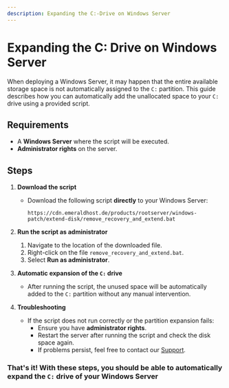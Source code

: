 ```yaml
---
description: Expanding the C:-Drive on Windows Server
---
```


# Expanding the C: Drive on Windows Server

When deploying a Windows Server, it may happen that the entire available storage space is not automatically assigned to the `C:` partition. This guide describes how you can automatically add the unallocated space to your `C:` drive using a provided script.

## Requirements

- A **Windows Server** where the script will be executed.
- **Administrator rights** on the server.

## Steps

1. **Download the script**
   - Download the following script **directly** to your Windows Server:

     ```
     https://cdn.emeraldhost.de/products/rootserver/windows-patch/extend-disk/remove_recovery_and_extend.bat
     ```

2. **Run the script as administrator**
   1. Navigate to the location of the downloaded file.
   2. Right-click on the file `remove_recovery_and_extend.bat`.
   3. Select **Run as administrator**.

3. **Automatic expansion of the `C:` drive**
   - After running the script, the unused space will be automatically added to the `C:` partition without any manual intervention.

4. **Troubleshooting**
   - If the script does not run correctly or the partition expansion fails:
      - Ensure you have **administrator rights**.
      - Restart the server after running the script and check the disk space again.
      - If problems persist, feel free to contact our [Support](https://emeraldhost.de/support).

### That's it! With these steps, you should be able to automatically expand the `C:` drive of your Windows Server
